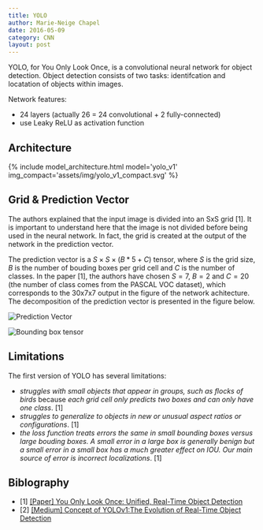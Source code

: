 ```yaml
---
title: YOLO
author: Marie-Neige Chapel
date: 2016-05-09
category: CNN
layout: post
---
```


YOLO, for You Only Look Once, is a convolutional neural network for object detection. Object detection consists of two tasks: identifcation and locatation of objects within images.

Network features:

- 24 layers (actually 26 = 24 convolutional + 2 fully-connected)
- use Leaky ReLU as activation function

## Architecture

{% include model_architecture.html model='yolo_v1' img_compact='assets/img/yolo_v1_compact.svg' %}

## Grid & Prediction Vector

The authors explained that the input image is divided into an SxS grid [1]. It is important to understand here that the image is not divided before being used in the neural network. In fact, the grid is created at the output of the network in the prediction vector.

The prediction vector is a $S \times S \times (B * 5 + C)$ tensor, where $S$ is the grid size, $B$ is the number of bouding boxes per grid cell and $C$ is the number of classes. In the paper [1], the authors have chosen $S = 7$, $B = 2$ and $C = 20$ (the number of class comes from the PASCAL VOC dataset), which corresponds to the 30x7x7 output in the figure of the network achitecture. The decomposition of the prediction vector is presented in the figure below.

![Prediction Vector]({{site.baseurl}}/assets/img/yolo_v1_prediction_vector.svg)

![Bounding box tensor]({{site.baseurl}}/assets/img/yolo_v1_bounding_box_tensor.svg)

## Limitations

The first version of YOLO has several limitations:

- *struggles with small objects that appear in groups, such as flocks of birds* because *each grid cell only predicts two boxes and can only have one class*. [1]
- *struggles to generalize to objects in new or unusual aspect ratios or configurations*. [1]
- *the loss function treats errors the same in small bounding boxes versus large bouding boxes. A small error in a large box is generally benign but a small error in a small box has a much greater effect on IOU. Our main source of error is incorrect localizations*. [1]

## Biblography

- [1] [[Paper] You Only Look Once: Unified, Real-Time Object Detection](https://arxiv.org/pdf/1506.02640v5)
- [2] [[Medium] Concept of YOLOv1:The Evolution of Real-Time Object Detection](https://medium.com/@sachinsoni600517/concept-of-yolov1-the-evolution-of-real-time-object-detection-d773770ef773)
